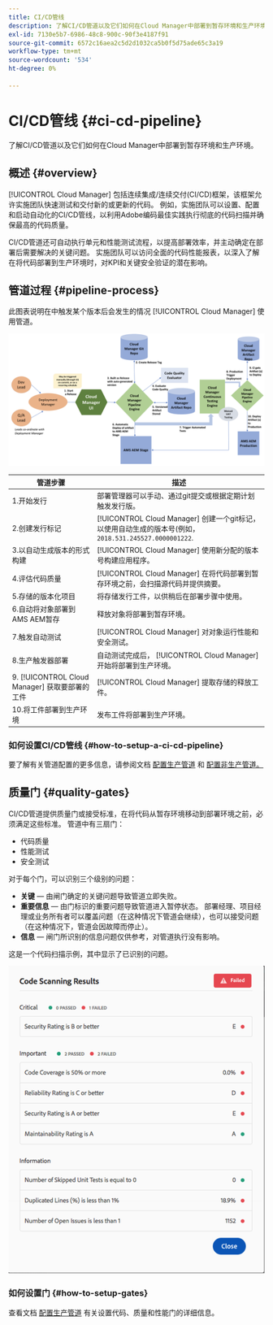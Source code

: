 ```yaml
---
title: CI/CD管线
description: 了解CI/CD管道以及它们如何在Cloud Manager中部署到暂存环境和生产环境。
exl-id: 7130e5b7-6986-48c8-900c-90f3e4187f91
source-git-commit: 6572c16aea2c5d2d1032ca5b0f5d75ade65c3a19
workflow-type: tm+mt
source-wordcount: '534'
ht-degree: 0%

---
```



# CI/CD管线 {#ci-cd-pipeline}

了解CI/CD管道以及它们如何在Cloud Manager中部署到暂存环境和生产环境。

## 概述 {#overview}

[!UICONTROL Cloud Manager] 包括连续集成/连续交付(CI/CD)框架，该框架允许实施团队快速测试和交付新的或更新的代码。 例如，实施团队可以设置、配置和启动自动化的CI/CD管线，以利用Adobe编码最佳实践执行彻底的代码扫描并确保最高的代码质量。

CI/CD管道还可自动执行单元和性能测试流程，以提高部署效率，并主动确定在部署后需要解决的关键问题。 实施团队可以访问全面的代码性能报表，以深入了解在将代码部署到生产环境时，对KPI和关键安全验证的潜在影响。

## 管道过程 {#pipeline-process}

此图表说明在中触发某个版本后会发生的情况 [!UICONTROL Cloud Manager] 使用管道。

![管道过程](/help/assets/screen_shot_2018-05-30at82457pm.png)

| 管道步骤 | 描述 |
|---|---|
| 1.开始发行 | 部署管理器可以手动、通过git提交或根据定期计划触发发行版。 |
| 2.创建发行标记 | [!UICONTROL Cloud Manager] 创建一个git标记，以使用自动生成的版本号(例如， `2018.531.245527.0000001222`. |
| 3.以自动生成版本的形式构建 | [!UICONTROL Cloud Manager] 使用新分配的版本号构建应用程序。 |
| 4.评估代码质量 | [!UICONTROL Cloud Manager] 在将代码部署到暂存环境之前，会扫描源代码并提供摘要。 |
| 5.存储的版本化项目 | 将存储发行工件，以供稍后在部署步骤中使用。 |
| 6.自动将对象部署到AMS AEM暂存 | 释放对象将部署到暂存环境。 |
| 7.触发自动测试 | [!UICONTROL Cloud Manager] 对对象运行性能和安全测试。 |
| 8.生产触发器部署 | 自动测试完成后， [!UICONTROL Cloud Manager] 开始将部署到生产环境。 |
| 9. [!UICONTROL Cloud Manager] 获取要部署的工件 | [!UICONTROL Cloud Manager] 提取存储的释放工件。 |
| 10.将工件部署到生产环境 | 发布工件将部署到生产环境。 |

### 如何设置CI/CD管线 {#how-to-setup-a-ci-cd-pipeline}

要了解有关管道配置的更多信息，请参阅文档 [配置生产管道](/help/using/production-pipelines.md) 和 [配置非生产管道。](/help/using/non-production-pipelines.md)

## 质量门 {#quality-gates}

CI/CD管道提供质量门或接受标准，在将代码从暂存环境移动到部署环境之前，必须满足这些标准。 管道中有三扇门：

* 代码质量
* 性能测试
* 安全测试

对于每个门，可以识别三个级别的问题：

* **关键**  — 由闸门确定的关键问题导致管道立即失败。
* **重要信息**  — 由门标识的重要问题导致管道进入暂停状态。 部署经理、项目经理或业务所有者可以覆盖问题（在这种情况下管道会继续），也可以接受问题（在这种情况下，管道会因故障而停止）。
* **信息**  — 闸门所识别的信息问题仅供参考，对管道执行没有影响。

这是一个代码扫描示例，其中显示了已识别的问题。

![代码扫描示例](/help/assets/quality-gate-failed.png)

### 如何设置门 {#how-to-setup-gates}

查看文档 [配置生产管道](/help/using/production-pipelines.md) 有关设置代码、质量和性能门的详细信息。
